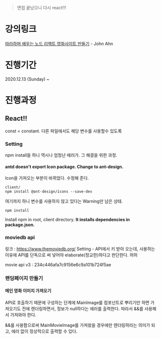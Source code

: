 > 면접 끝났으니 다시 react!!!

# 강의링크
[따라하며 배우는 노드 리액트 영화사이트 만들기](https://www.inflearn.com/course/%EB%94%B0%EB%9D%BC%ED%95%98%EB%A9%B0-%EB%B0%B0%EC%9A%B0%EB%8A%94-%EB%85%B8%EB%93%9C-%EB%A6%AC%EC%95%A1%ED%8A%B8-%EC%98%81%ED%99%94%EC%82%AC%EC%9D%B4%ED%8A%B8-%EB%A7%8C%EB%93%A4%EA%B8%B0) - John Ahn
# 진행기간
2020.12.13 (Sunday) ~
# 진행과정

## React!!
const = constant. 다른 파일에서도 해당 변수를 사용할수 있도록

### Setting
npm install을 하니 역시나 엄청난 에러가. 그 해결을 위한 과정.

#### antd doesn't export Icon package. Change to ant-design.
Icon을 가져오는 부분이 바뀌었다. 수정해 준다.
```
client/
npm install @ant-design/icons --save-dev
```

여기까지 하니 변수를 사용하지 않고 있다는 Warning만 남은 상태.

```
npm install
```
Install npm in root, client directory.
**It installs dependencies in package.json.**

### moviedb api
링크 : https://www.themoviedb.org/
Setting - API에서 키 받아 오는데, 사용하는 이유에 API를 단독으로 써 넣어야 elaborate(정교한)하다고 판단한다. 허허

movie api v3 : 234c446afa7c9156e6c9a101b724f5ae

### 랜딩페이지 만들기
#### 메인 영화 이미지 가져오기
API로 호출하기 때문에 구성하는 단계에 MainImage를 컴포넌트로 뿌리기만 하면 가져오기도 전에
렌더링하면서, 정보가 null하다는 에러를 출력한다. 따라서 &&를 사용해서 가져와야 한다.

&&를 사용함으로써 MainMovieImage를 가져왔을 경우에만 렌더링하라는 의미가 되고, 에러 없이 정상적으로 출력할 수 있다.
